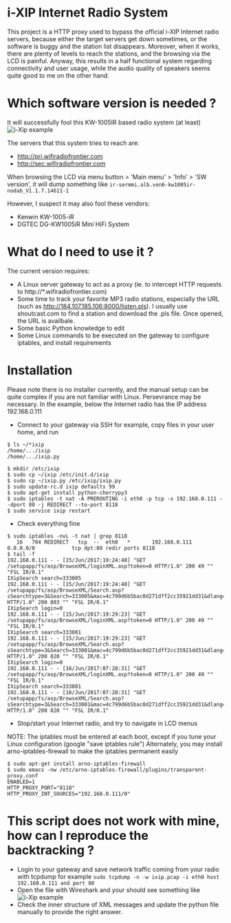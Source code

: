 # i-XIP Internet Radio System

This project is a HTTP proxy used to bypass the official i-XIP Internet radio servers, because either the target servers get down sometimes, or the software is buggy and the station list disappears. Moreover, when it works, there are plenty of levels to reach the stations, and the browsing via the LCD is painful.
Anyway, this results in a half functional system regarding connectivity and user usage, while the audio quality of speakers seems quite good to me on the other hand.

# Which software version is needed ?

It will successfully fool this KW-1005IR based radio system (at least)
![i-Xip example](https://github.com/stevemoreau/ixip/raw/master/iXip.jpg)

The servers that this system tries to reach are:
  - http://pri.wifiradiofrontier.com
  - http://sec.wifiradiofrontier.com

When browsing the LCD via menu button > 'Main menu' > 'Info' > 'SW version', it will dump something like
```ir-sermmi.alb.ven6-kw1005ir-nodab_V1.1.7.14611-1```

However, I suspect it may also fool these vendors:
  - Kenwin KW-1005-iR
  - DGTEC DG-KW1005iR Mini HiFi System

# What do I need to use it ?

The current version requires:
  - A Linux server gateway to act as a proxy (ie. to intercept HTTP requests to http://*.wifiradiofrontier.com)
  - Some time to track your favorite MP3 radio stations, especially the URL (such as http://184.107.185.106:8000/listen.pls). I usually use shoutcast.com to find a station and download the .pls file. Once opened, the URL is availbale.
  - Some basic Python knowledge to edit 
  - Some Linux commands to be executed on the gateway to configure iptables, and install requirements

# Installation

Please note there is no installer currently, and the manual setup can be quite complex if you are not familiar with Linux.
Persevrance may be necessary.
In the example, below the Internet radio has the IP address 192.168.0.111

- Connect to your gateway via SSH for example, copy files in your user home, and run
```
$ ls ~/*ixip
/home/.../ixip
/home/.../ixip.py

$ mkdir /etc/ixip
$ sudo cp ~/ixip /etc/init.d/ixip
$ sudo cp ~/ixip.py /etc/ixip/ixip.py
$ sudo update-rc.d ixip defaults 99
$ sudo apt-get install python-cherrypy3
$ sudo iptables -t nat -A PREROUTING -i eth0 -p tcp -s 192.168.0.111 --dport 80 -j REDIRECT --to-port 8118
$ sudo service ixip restart
```

- Check everything fine
```
$ sudo iptables -nvL -t nat | grep 8118
   16   704 REDIRECT   tcp  --  eth0   *       192.168.0.111        0.0.0.0/0            tcp dpt:80 redir ports 8118
$ tail -f 
192.168.0.111 - - [15/Jun/2017:19:24:48] "GET /setupapp/fs/asp/BrowseXML/loginXML.asp?token=0 HTTP/1.0" 200 49 "" "FSL IR/0.1"
IXipSearch search=333005
192.168.0.111 - - [15/Jun/2017:19:24:48] "GET /setupapp/fs/asp/BrowseXML/Search.asp?sSearchtype=3&Search=333005&mac=4c799d6b5bac0d271dff2cc35921dd31&dlang=eng&fver=1 HTTP/1.0" 200 803 "" "FSL IR/0.1"
IXipSearch login=0
192.168.0.111 - - [15/Jun/2017:19:29:23] "GET /setupapp/fs/asp/BrowseXML/loginXML.asp?token=0 HTTP/1.0" 200 49 "" "FSL IR/0.1"
IXipSearch search=333001
192.168.0.111 - - [15/Jun/2017:19:29:23] "GET /setupapp/fs/asp/BrowseXML/Search.asp?sSearchtype=3&Search=333001&mac=4c799d6b5bac0d271dff2cc35921dd31&dlang=eng&fver=1 HTTP/1.0" 200 820 "" "FSL IR/0.1"
IXipSearch login=0
192.168.0.111 - - [16/Jun/2017:07:28:31] "GET /setupapp/fs/asp/BrowseXML/loginXML.asp?token=0 HTTP/1.0" 200 49 "" "FSL IR/0.1"
IXipSearch search=333001
192.168.0.111 - - [16/Jun/2017:07:28:31] "GET /setupapp/fs/asp/BrowseXML/Search.asp?sSearchtype=3&Search=333001&mac=4c799d6b5bac0d271dff2cc35921dd31&dlang=eng&fver=1 HTTP/1.0" 200 820 "" "FSL IR/0.1"
```

- Stop/start your Internet radio, and try to navigate in LCD menus

NOTE: The iptables must be entered at each boot, except if you tune your Linux configuration (google "save iptables rule")
Alternately, you may install arno-iptables-firewall to make the iptables permanent easily
```
$ sudo apt-get install arno-iptables-firewall
$ sudo emacs -nw /etc/arno-iptables-firewall/plugins/transparent-proxy.conf
ENABLED=1
HTTP_PROXY_PORT="8118"
HTTP_PROXY_INT_SOURCES="192.168.0.111/0"
```

# This script does not work with mine, how can I reproduce the backtracking ?

  - Login to your gateway and save network traffic coming from your radio with tcpdump for example
    ```sudo tcpdump -n -w ixip.pcap -i eth0 host 192.168.0.111 and port 80```
  - Open the file with Wireshark and your should see something like
    ![i-Xip example](https://github.com/stevemoreau/ixip/raw/master/iXipWiresharkCapture.png)
  - Check the inner structure of XML messages and update the python file manually to provide the right answer.